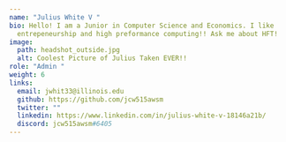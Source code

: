 ```yaml
---
name: "Julius White V "
bio: Hello! I am a Junior in Computer Science and Economics. I like
  entrepeneurship and high preformance computing!! Ask me about HFT!
image:
  path: headshot_outside.jpg
  alt: Coolest Picture of Julius Taken EVER!!
role: "Admin "
weight: 6
links:
  email: jwhit33@illinois.edu
  github: https://github.com/jcw515awsm
  twitter: ""
  linkedin: https://www.linkedin.com/in/julius-white-v-18146a21b/
  discord: jcw515awsm#6405
---
```

